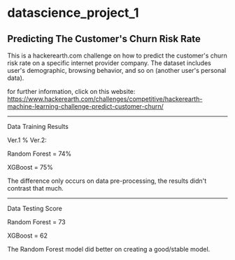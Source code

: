 # datascience_project_1
Predicting The Customer's Churn Risk Rate
--------------------
This is a hackerearth.com challenge on how to predict the customer's churn risk rate on a specific internet provider company.
The dataset includes user's demographic, browsing behavior, and so on (another user's personal data).

for further information, click on this website:
https://www.hackerearth.com/challenges/competitive/hackerearth-machine-learning-challenge-predict-customer-churn/

--------------------
Data Training Results

Ver.1 % Ver.2:

Random Forest = 74%

XGBoost = 75%

The difference only occurs on data pre-processing, the results didn't contrast that much.

--------------------
Data Testing Score

Random Forest = 73

XGBoost = 62

The Random Forest model did better on creating a good/stable model.
